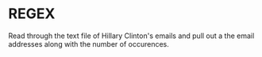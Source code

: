 # REGEX

Read through the text file of Hillary Clinton's emails and pull out a the email addresses along with the number of occurences.
